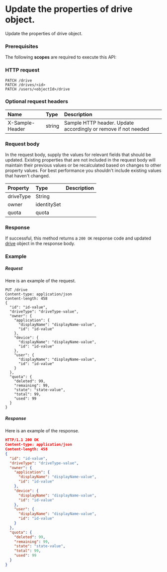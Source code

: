 # Update the properties of drive object.

Update the properties of drive object.
### Prerequisites
The following **scopes** are required to execute this API: 
### HTTP request
<!-- { "blockType": "ignored" } -->
```http
PATCH /drive
PATCH /drives/<id>
PATCH /users/<objectId>/drive
```
### Optional request headers
| Name       | Type | Description|
|:-----------|:------|:----------|
| X-Sample-Header  | string  | Sample HTTP header. Update accordingly or remove if not needed|

### Request body
In the request body, supply the values for relevant fields that should be updated. Existing properties that are not included in the request body will maintain their previous values or be recalculated based on changes to other property values. For best performance you shouldn't include existing values that haven't changed.

| Property	   | Type	|Description|
|:---------------|:--------|:----------|
|driveType|String||
|owner|identitySet||
|quota|quota||

### Response
If successful, this method returns a `200 OK` response code and updated [drive](../resources/drive.md) object in the response body.
### Example
##### Request
Here is an example of the request.
<!-- {
  "blockType": "request",
  "name": "update_drive"
}-->
```http
PUT /drive
Content-type: application/json
Content-length: 458
{
  "id": "id-value",
  "driveType": "driveType-value",
  "owner": {
    "application": {
      "displayName": "displayName-value",
      "id": "id-value"
    },
    "device": {
      "displayName": "displayName-value",
      "id": "id-value"
    },
    "user": {
      "displayName": "displayName-value",
      "id": "id-value"
    }
  },
  "quota": {
    "deleted": 99,
    "remaining": 99,
    "state": "state-value",
    "total": 99,
    "used": 99
  }
}
```
##### Response
<!-- {
  "blockType": "response",
  "truncated": false,
  "@odata.type": "drive"
} -->
Here is an example of the response.
```json
HTTP/1.1 200 OK
Content-type: application/json
Content-length: 458
{
  "id": "id-value",
  "driveType": "driveType-value",
  "owner": {
    "application": {
      "displayName": "displayName-value",
      "id": "id-value"
    },
    "device": {
      "displayName": "displayName-value",
      "id": "id-value"
    },
    "user": {
      "displayName": "displayName-value",
      "id": "id-value"
    }
  },
  "quota": {
    "deleted": 99,
    "remaining": 99,
    "state": "state-value",
    "total": 99,
    "used": 99
  }
}
```

<!-- uuid: 03b43c78-ec9e-45b2-9702-8f88611e025a
2015-10-16 21:10:47 UTC -->
<!-- {
  "type": "#page.annotation",
  "description": "Update the properties of drive object.",
  "keywords": "",
  "section": "documentation",
  "tocPath": ""
}-->